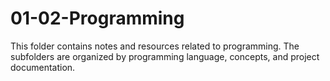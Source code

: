 # 01-02-Programming

This folder contains notes and resources related to programming. The subfolders are organized by programming language, concepts, and project documentation.